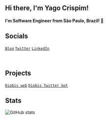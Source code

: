 ## Hi there, I'm Yago Crispim!
#### I'm Software Engineer from São Paulo, Brazil! 👋

## Socials
<a href="https://yagoc.dev" target="_blank">```Blog```</a>
<a href="https://twitter.com/Souza_R96" target="_blank">```Twitter```</a>
<a href="https://www.linkedin.com/in/yagocrispim/" target="_blank">```LinkedIn```</a>

<br />

## Projects
<a href="https://diobis-web.vercel.app/frontend">```Diobis web```</a>
<a href="https://mobile.twitter.com/tech_diobis">```Diobis Twitter bot```</a>

## Stats 

![GitHub stats](https://github-readme-stats.vercel.app/api?username=YagoCrispim&show_icons=true)

